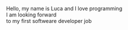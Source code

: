 Hello, my name is Luca and I love programming\
I am looking forward \
to my first softweare developer job 
